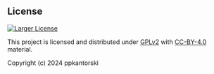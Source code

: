 ## License
[![Larger License](https://mirrors.creativecommons.org/presskit/buttons/88x31/png/by.png)](https://creativecommons.org/licenses/by/4.0/deed.en)

This project is licensed and distributed under [GPLv2](https://github.com/ppkantorski/Ultrahand-Overlay/blob/main/LICENSE) with [CC-BY-4.0](https://github.com/ppkantorski/Ultrahand-Overlay/blob/main/SUB_LICENSE) material.

Copyright (c) 2024 ppkantorski
